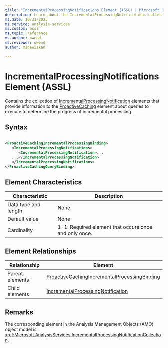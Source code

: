 ```yaml
---
title: "IncrementalProcessingNotifications Element (ASSL) | Microsoft Docs"
description: Learn about the IncrementalProcessingNotifications collection element in the Analysis Services Scripting Language (ASSL) schema.
ms.date: 10/31/2023
ms.service: analysis-services
ms.custom: assl
ms.topic: reference
ms.author: owend
ms.reviewer: owend
author: minewiskan

---
```

# IncrementalProcessingNotifications Element (ASSL)

  Contains the collection of [IncrementalProcessingNotification](../objects/incrementalprocessingnotification-element-assl.md) elements that provide information to the [ProactiveCaching](../objects/proactivecaching-element-assl.md) element about queries to execute to determine the progress of incremental processing.  
  
## Syntax  
  
```xml  
  
<ProactiveCachingIncrementalProcessingBinding>  
   <IncrementalProcessingNotifications>  
      <IncrementalProcessingNotification>...  
   ...</IncrementalProcessingNotification>  
   </IncrementalProcessingNotifications>  
</ProactiveCachingQueryBinding>  
```  
  
## Element Characteristics  
  
|Characteristic|Description|  
|--------------------|-----------------|  
|Data type and length|None|  
|Default value|None|  
|Cardinality|1-1: Required element that occurs once and only once.|  
  
## Element Relationships  
  
|Relationship|Element|  
|------------------|-------------|  
|Parent elements|[ProactiveCachingIncrementalProcessingBinding](../data-type/proactivecachingincrementalprocessingbinding-data-type-assl.md)|  
|Child elements|[IncrementalProcessingNotification](../objects/incrementalprocessingnotification-element-assl.md)|  
  
## Remarks  
 The corresponding element in the Analysis Management Objects (AMO) object model is <xref:Microsoft.AnalysisServices.IncrementalProcessingNotificationCollection>.  
